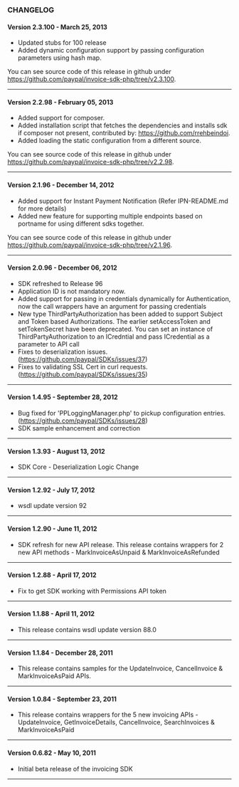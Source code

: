 ### CHANGELOG

#### Version 2.3.100 - March 25, 2013
 
   - Updated stubs for 100 release
   - Added dynamic configuration support by passing configuration parameters using hash map.
	
You can see source code of this release in github under https://github.com/paypal/invoice-sdk-php/tree/v2.3.100.

--------------------------------------------------------------------------------------------------

#### Version 2.2.98 - February 05, 2013
 
   - Added support for composer.
   - Added installation script that fetches the dependencies and installs sdk if composer not present, contributed by: https://github.com/rrehbeindoi.
   - Added loading the static configuration from a different source.
	
You can see source code of this release in github under https://github.com/paypal/invoice-sdk-php/tree/v2.2.98.

--------------------------------------------------------------------------------------------------

#### Version 2.1.96 - December 14, 2012
 
   - Added support for Instant Payment Notification (Refer IPN-README.md for more details)
   - Added new feature for supporting multiple endpoints based on portname for using different sdks together.
	
You can see source code of this release in github under https://github.com/paypal/invoice-sdk-php/tree/v2.1.96.

--------------------------------------------------------------------------------------------------

#### Version 2.0.96 - December 06, 2012
 
   - SDK refreshed to Release 96
   - Application ID is not mandatory now.
   - Added support for passing in credentials dynamically for Authentication, now the call 
     wrappers have an argument for passing credentials
   - New type ThirdPartyAuthorization has been added to support Subject and Token based Authorizations. The earlier
     setAccessToken and setTokenSecret have been deprecated. You can set an instance of ThirdPartyAuthorization to an 
     ICredntial and pass ICredential as a parameter to  API call
   - Fixes to deserialization issues.(https://github.com/paypal/SDKs/issues/37) 
   - Fixes to validating SSL Cert in curl requests.(https://github.com/paypal/SDKs/issues/35) 

--------------------------------------------------------------------------------------------------

#### Version 1.4.95 - September 28, 2012
 
   - Bug fixed for 'PPLoggingManager.php' to pickup configuration entries.(https://github.com/paypal/SDKs/issues/28)
   - SDK sample enhancement and correction

--------------------------------------------------------------------------------------------------

#### Version 1.3.93 - August 13, 2012
 
   - SDK Core - Deserialization Logic Change

--------------------------------------------------------------------------------------------------

#### Version 1.2.92 - July 17, 2012 

   - wsdl update version 92

------------------------------------------

#### Version 1.2.90 - June 11, 2012

   - SDK refresh for new API release. This release contains wrappers for 2 new API methods -
     MarkInvoiceAsUnpaid & MarkInvoiceAsRefunded

------------------------------------------------------------------------------------------------------

#### Version 1.2.88 - April 17, 2012

   - Fix to get SDK working with Permissions API token

------------------------------------------------------------------------------------------------------

#### Version 1.1.88 - April 11, 2012

   - This release contains wsdl update version 88.0

------------------------------------------------------------------------------------------------------

#### Version 1.1.84 - December 28, 2011

   - This release contains samples for the UpdateInvoice, CancelInvoice & MarkInvoiceAsPaid APIs.

------------------------------------------------------------------------------------------------------

#### Version 1.0.84 - September 23, 2011

   - This release contains wrappers for the 5 new invoicing APIs - UpdateInvoice, GetInvoiceDetails,
     CancelInvoice, SearchInvoices & MarkInvoiceAsPaid

------------------------------------------------------------------------------------------------------

#### Version 0.6.82 - May 10, 2011

   - Initial beta release of the invoicing SDK

------------------------------------------------------------------------------------------------------
